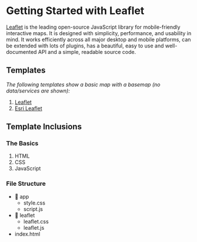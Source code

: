 # Getting Started with Leaflet
[Leaflet](http://leafletjs.com/reference.html) is the leading open-source JavaScript library for mobile-friendly interactive maps. It is designed with simplicity, performance, and usability in mind. It works efficiently across all major desktop and mobile platforms, can be extended with lots of plugins, has a beautiful, easy to use and well-documented API and a simple, readable source code.

## Templates
_The following templates show a basic map with a basemap (no data/services are shown):_  
1. [Leaflet](http://geospatialem.github.io/getting-started-with-leaflet/leaflet/index.html)  
2. [Esri Leaflet](http://geospatialem.github.io/getting-started-with-leaflet/esri-leaflet/index.html)


## Template Inclusions
### The Basics
1. HTML
2. CSS
3. JavaScript

### File Structure  
* :open_file_folder: app  
  * style.css  
  * script.js  
* :open_file_folder: leaflet  
  * leaflet.css  
  * leaflet.js  
* index.html   
